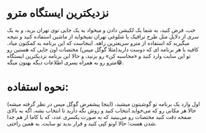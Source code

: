 # نزدیکترین ایستگاه مترو

خب، فرض کنید، به شما یک لکیشن دادن و میخواد به یک جایی توی تهران برید، و به یک سری از دلایل مثل طرح ترافیک یا شلوغی تهران نمیخواید از ماشین استفاده کنید و نتیجه میگیرید که استفاده از مترو سریعترین راهه. اینجاست که این برنامه به کمکتون میاد. کافیه با هر برنامه ای که دوست دارید(مثلا گوگل مپس) مختصات اون جایی که هستین رو تو این سایت وارد کنید و «محاسبه کن» رو بزنید، و حالا این برنامه نزدیکترین ایستگاه مترو رو به همراه یسری اطلاعات دیگه بهتون میگه😁.

# نحوه استفاده:
اول وارد یک برنامه تو گوشیتون میشید، (اینجا پیشفرض گوگل مپس در نظر گرفته میشه) حالا هر مکانی رو که می‌خواید انتخاب کنید و روش نگه دارید تا انتخاب بشه، اگه به بالای صفحه دقت کنید مختصات رو می‌بینید که به صورت یکسری عدد، که با کاما از هم جدا شدن هست؛
حالا اونو کپی کنید و قرار بدید تو سایت.
به همین راحتی.
